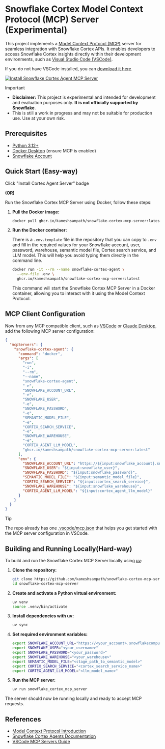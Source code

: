 # Snowflake Cortex Model Context Protocol (MCP) Server (Experimental)

This project implements a [Model Context Protocol (MCP)](https://modelcontextprotocol.io/introduction) server for seamless integration with Snowflake Cortex APIs. It enables developers to access Snowflake Cortex insights directly within their development environments, such as [Visual Studio Code (VSCode)](https://code.visualstudio.com/Download).

If you do not have VSCode installed, you can [download it here](https://code.visualstudio.com/Download).

[![Install Snowflake Cortex Agent MCP Server](https://img.shields.io/badge/VS_Code-Install_Cortex_Agent_Server-0098FF?style=flat-square&logo=visualstudiocode&logoColor=white)](https://insiders.vscode.dev/redirect/mcp/install?name=snowflake-cortex-agent&inputs=%5B%7B%22id%22%3A%22snowflake_account%22%2C%22type%22%3A%22promptString%22%2C%22description%22%3A%22Snowflake%20account%20identifier%22%2C%22default%22%3A%22%22%7D%2C%7B%22id%22%3A%22snowflake_user%22%2C%22type%22%3A%22promptString%22%2C%22description%22%3A%22Snowflake%20username%22%2C%22default%22%3A%22%22%7D%2C%7B%22id%22%3A%22snowflake_password%22%2C%22type%22%3A%22promptString%22%2C%22description%22%3A%22Snowflake%20password%22%2C%22password%22%3Atrue%7D%2C%7B%22id%22%3A%22snowflake_warehouse%22%2C%22type%22%3A%22promptString%22%2C%22description%22%3A%22Snowflake%20Warehouse%20name%22%2C%22default%22%3A%22COMPUTE_WH%22%7D%2C%7B%22id%22%3A%22semantic_model_file%22%2C%22type%22%3A%22promptString%22%2C%22description%22%3A%22The%20fully%20qualified%20Snowflake%20stage%20path%20to%20the%20semantic%20model%20file%22%2C%22default%22%3A%22%22%7D%2C%7B%22id%22%3A%22cortex_search_service%22%2C%22type%22%3A%22promptString%22%2C%22description%22%3A%22The%20fully%20qualified%20name%20of%20Cortex%20Search%20Service%22%2C%22default%22%3A%22%22%7D%2C%7B%22id%22%3A%22cortex_agent_llm_model%22%2C%22type%22%3A%22pickString%22%2C%22description%22%3A%22The%20LLM%20model%20to%20use%20for%20Cortex%20Agent%22%2C%22default%22%3A%22snowflake-arctic%22%2C%22options%22%3A%5B%22claude-3-7-sonnet%22%2C%22deepseek-r1%22%2C%22mistral-large2%22%2C%22llama3.1-405b%22%2C%22snowflake-llama3.1-405b%22%2C%22snowflake-llama3.3-70b%22%2C%22snowflake-arctic%22%2C%22mixtral-8x7b%22%2C%22jamba-Instruct%22%2C%22llama3.2-1b%22%2C%22llama3.2-70b%22%2C%22llama3.2-3b%22%2C%22llama3.1-8b%22%2C%22mistral-7b%22%2C%22gemma-7b%22%5D%7D%5D&config=%7B%22command%22%3A%22docker%22%2C%22args%22%3A%5B%22run%22%2C%22-i%22%2C%22--rm%22%2C%22--name%22%2C%22snowflake-cortex-agent%22%2C%22-e%22%2C%22SNOWFLAKE_ACCOUNT_URL%22%2C%22-e%22%2C%22SNOWFLAKE_USER%22%2C%22-e%22%2C%22SNOWFLAKE_PASSWORD%22%2C%22-e%22%2C%22SEMANTIC_MODEL_FILE%22%2C%22-e%22%2C%22CORTEX_SEARCH_SERVICE%22%2C%22-e%22%2C%22SNOWFLAKE_WAREHOUSE%22%2C%22-e%22%2C%22CORTEX_AGENT_LLM_MODEL%22%2C%22ghcr.io%2Fkameshsampath%2Fsnowflake-cortex-mcp-server%3Alatest%22%5D%2C%22env%22%3A%7B%22SNOWFLAKE_ACCOUNT_URL%22%3A%22https%3A%2F%2F%24%7Binput%3Asnowflake_account%7D.snowflakecomputing.com%22%2C%22SNOWFLAKE_USER%22%3A%22%24%7Binput%3Asnowflake_user%7D%22%2C%22SNOWFLAKE_PASSWORD%22%3A%22%24%7Binput%3Asnowflake_password%7D%22%2C%22SEMANTIC_MODEL_FILE%22%3A%22%24%7Binput%3Asemantic_model_file%7D%22%2C%22CORTEX_SEARCH_SERVICE%22%3A%22%24%7Binput%3Acortex_search_service%7D%22%2C%22SNOWFLAKE_WAREHOUSE%22%3A%22%24%7Binput%3Asnowflake_warehouse%7D%22%2C%22CORTEX_AGENT_LLM_MODEL%22%3A%22%24%7Binput%3Acortex_agent_llm_model%7D%22%7D%7D)

> [!IMPORTANT]
>
> - **Disclaimer:** This project is experimental and intended for development and evaluation purposes only. **It is not officially supported by Snowflake**.
> - This is still a work in progress and may not be suitable for production use. Use at your own risk.

## Prerequisites

- [Python 3.12+](https://www.python.org/downloads/)
- [Docker Desktop](https://www.docker.com/products/docker-desktop/) (ensure MCP is enabled)
- [Snowflake Account](https://signup.snowflake.com/)

## Quick Start (Easy-way)

Click "Install Cortex Agent Server" badge

**(OR)**

Run the Snowflake Cortex MCP Server using Docker, follow these steps:

1. **Pull the Docker image:**

    ```bash
    docker pull ghcr.io/kameshsampath/snowflake-cortex-mcp-server:latest
    ```

2. **Run the Docker container:**

    There is a `.env.template` file in the repository that you can copy to `.env` and fill in the required values for your Snowflake account, user, password, warehouse, semantic model file, Cortex search service, and LLM model. This will help you avoid typing them directly in the command line.

    ```bash
    docker run -it --rm --name snowflake-cortex-agent \
      --env-file .env \
      ghcr.io/kameshsampath/snowflake-cortex-mcp-server:latest
    ```

    This command will start the Snowflake Cortex MCP Server in a Docker container, allowing you to interact with it using the Model Context Protocol.

## MCP Client Configuration

Now from any MCP compatible client, such as [VSCode](https://code.visualstudio.com/Download) or [Claude Desktop](https://www.anthropic.com/claude/desktop), add the following MCP server configuration:

```json
{
  "mcpServers": {
    "snowflake-cortex-agent": {
      "command": "docker",
      "args": [
        "run",
        "-i",
        "--rm",
        "--name",
        "snowflake-cortex-agent",
        "-e",
        "SNOWFLAKE_ACCOUNT_URL",
        "-e",
        "SNOWFLAKE_USER",
        "-e",
        "SNOWFLAKE_PASSWORD",
        "-e",
        "SEMANTIC_MODEL_FILE",
        "-e",
        "CORTEX_SEARCH_SERVICE",
        "-e",
        "SNOWFLAKE_WAREHOUSE",
        "-e",
        "CORTEX_AGENT_LLM_MODEL",
        "ghcr.io/kameshsampath/snowflake-cortex-mcp-server:latest"
      ],
      "env": {
        "SNOWFLAKE_ACCOUNT_URL": "https://${input:snowflake_account}.snowflakecomputing.com",
        "SNOWFLAKE_USER": "${input:snowflake_user}",
        "SNOWFLAKE_PASSWORD": "${input:snowflake_password}",
        "SEMANTIC_MODEL_FILE": "${input:semantic_model_file}",
        "CORTEX_SEARCH_SERVICE": "${input:cortex_search_service}",
        "SNOWFLAKE_WAREHOUSE": "${input:snowflake_warehouse}",
        "CORTEX_AGENT_LLM_MODEL": "${input:cortex_agent_llm_model}"
      }
    }
  }
}
```

> [!TIP]
> The repo already has one [.vscode/mcp.json](.vscode/mcp.json) that helps you get started with the MCP server configuration in VSCode.

## Building and Running Locally(Hard-way)

To build and run the Snowflake Cortex MCP Server locally using [uv](https://github.com/astral-sh/uv):

1. **Clone the repository:**

    ```bash
    git clone https://github.com/kameshsampath/snowflake-cortex-mcp-server.git
    cd snowflake-cortex-mcp-server
    ```

2. **Create and activate a Python virtual environment:**

    ```bash
    uv venv
    source .venv/bin/activate
    ```

3. **Install dependencies with uv:**

    ```bash
    uv sync
    ```

4. **Set required environment variables:**

    ```bash
    export SNOWFLAKE_ACCOUNT_URL="https://<your_account>.snowflakecomputing.com"
    export SNOWFLAKE_USER="<your_username>"
    export SNOWFLAKE_PASSWORD="<your_password>"
    export SNOWFLAKE_WAREHOUSE="<your_warehouse>"
    export SEMANTIC_MODEL_FILE="<stage_path_to_semantic_model>"
    export CORTEX_SEARCH_SERVICE="<cortex_search_service_name>"
    export CORTEX_AGENT_LLM_MODEL="<llm_model_name>"
    ```

5. **Run the MCP server:**

    ```bash
    uv run snowflake_cortex_mcp_server
    ```

The server should now be running locally and ready to accept MCP requests.

## References

- [Model Context Protocol Introduction](https://modelcontextprotocol.io/introduction)
- [Snowflake Cortex Agents Documentation](https://docs.snowflake.com/en/user-guide/snowflake-cortex/cortex-agents)
- [VSCode MCP Servers Guide](https://code.visualstudio.com/docs/copilot/chat/mcp-servers)
